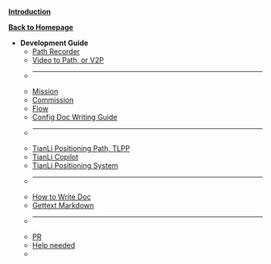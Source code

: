[**Introduction**](/en_US/dev/ "Development Guide")

[**Back to Homepage**](/en_US/)

- **Development Guide**
  - [Path Recorder](path_recorder)
  - [Video to Path, or V2P](video2path)
  - ______________________________________________________________________
  - [Mission](mission)
  - [Commission](commission)
  - [Flow](flow)
  - [Config Doc Writing Guide](config_doc_writing_guide)
  - ______________________________________________________________________
  - [TianLi Positioning Path, TLPP](TianLiPositioningPath)
  - [TianLi Copilot](TianLiCopilot)
  - [TianLi Positioning System](TianLiPositioningSystem)
  - ______________________________________________________________________
  - [How to Write Doc](write_doc)
  - [Gettext Markdown](gettext-markdown)
  - ______________________________________________________________________
  - [PR](pr)
  - [Help needed](need_help)
  - </br>

